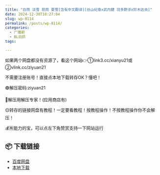 ```yaml
---
title: "白雨 淡雪 慈雨 夏雪[含有中文翻译][谷山纪章x武内健 羽多野涉x铃木达央]"
date: 2024-12-30T18:27:04
slug: wp-8114
permalink: /posts/wp-8114/
categories:
  - 广播剧
  - BL日抓
tags:

---
```


如果两个网盘都没有资源了，看这个网站👉①link3.cc/xianyu21或②vlink.cc/ziyuan21

不需要注册账号！直接点本地下载转存OK？懂吧！

🟢解压密码:ziyuan21

🔵解压用解压专家！(应用商店有)

🟡转存的链接网盘有教程！一定要看教程！按教程操作！不按教程操作你不会解压！

💰🈶能力的宝，可以点左下角赞赏支持一下网站运行

## 📦 下载链接
- [百度网盘](https://blziyuan21.com/pay-download/8114?key=9dbc0d3ae0&down_id=0)
- [本地下载](https://blziyuan21.com/pay-download/8114?key=9dbc0d3ae0&down_id=1)

